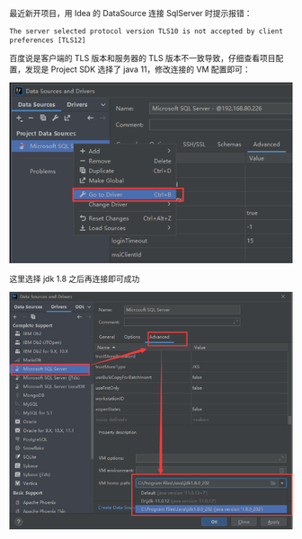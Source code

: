 最近新开项目，用 Idea 的 DataSource 连接 SqlServer 时提示报错：

```
The server selected protocol version TLS10 is not accepted by client preferences [TLS12]
```

百度说是客户端的 TLS 版本和服务器的 TLS 版本不一致导致，仔细查看项目配置，发现是 Project SDK 选择了 java 11，修改连接的 VM 配置即可：

![image-20220110104535274](assets/image-20220110104535274.png)

这里选择 jdk 1.8 之后再连接即可成功

![image-20220110104608081](assets/image-20220110104608081.png)